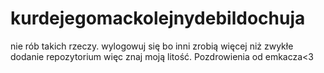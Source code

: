 # kurdejegomackolejnydebildochuja
nie rób takich rzeczy. wylogowuj się bo inni zrobią więcej niż zwykłe dodanie repozytorium więc znaj moją litość. Pozdrowienia od emkacza&lt;3
